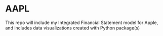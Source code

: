 # AAPL
This repo will include my Integrated Financial Statement model for Apple, and includes data visualizations created with Python package(s)
